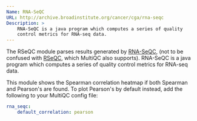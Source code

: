 ```yaml
---
Name: RNA-SeQC
URL: http://archive.broadinstitute.org/cancer/cga/rna-seqc
Description: >
    RNA-SeQC is a java program which computes a series of quality
    control metrics for RNA-seq data.
---
```


The RSeQC module parses results generated by
[RNA-SeQC](http://archive.broadinstitute.org/cancer/cga/rna-seqc),
(not to be confused with [RSeQC](http://rseqc.sourceforge.net/),
which MultiQC also supports).
RNA-SeQC is a java program which computes a series of quality
control metrics for RNA-seq data.

This module shows the Spearman correlation heatmap if both
Spearman and Pearson's are found. To plot Pearson's by default instead,
add the following to your MultiQC config file:

```yaml
rna_seqc:
    default_correlation: pearson
```


